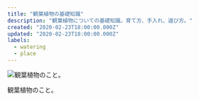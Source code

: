 ```yaml
---
title: "観葉植物の基礎知識"
description: "観葉植物についての基礎知識。育て方、手入れ、選び方。"
created: "2020-02-23T18:00:00.000Z"
updated: "2020-02-23T18:00:00.000Z"
labels:
  - watering
  - place
---
```


![観葉植物のこと。](/images/a-close-up-of-a-leaf-on-white-background.jpeg)

観葉植物のこと。
